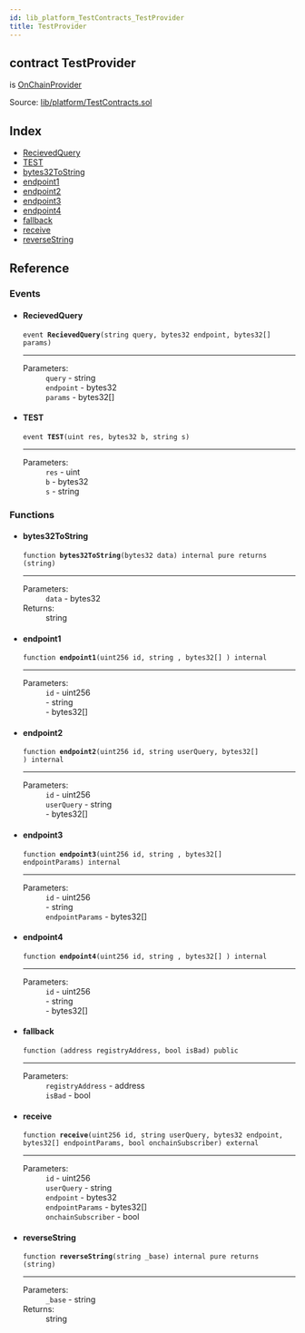 ```yaml
---
id: lib_platform_TestContracts_TestProvider
title: TestProvider
---
```


<div class="contract-doc"><div class="contract"><h2 class="contract-header"><span class="contract-kind">contract</span> TestProvider</h2><p class="base-contracts"><span>is</span> <a href="lib_platform_OnChainProvider.html">OnChainProvider</a></p><div class="source">Source: <a href="git+https://github.com/zapproject/ZapContracts/blob/v0.0.1/contracts/lib/platform/TestContracts.sol" target="_blank">lib/platform/TestContracts.sol</a></div></div><div class="index"><h2>Index</h2><ul><li><a href="lib_platform_TestContracts_TestProvider.html#RecievedQuery">RecievedQuery</a></li><li><a href="lib_platform_TestContracts_TestProvider.html#TEST">TEST</a></li><li><a href="lib_platform_TestContracts_TestProvider.html#bytes32ToString">bytes32ToString</a></li><li><a href="lib_platform_TestContracts_TestProvider.html#endpoint1">endpoint1</a></li><li><a href="lib_platform_TestContracts_TestProvider.html#endpoint2">endpoint2</a></li><li><a href="lib_platform_TestContracts_TestProvider.html#endpoint3">endpoint3</a></li><li><a href="lib_platform_TestContracts_TestProvider.html#endpoint4">endpoint4</a></li><li><a href="lib_platform_TestContracts_TestProvider.html#">fallback</a></li><li><a href="lib_platform_TestContracts_TestProvider.html#receive">receive</a></li><li><a href="lib_platform_TestContracts_TestProvider.html#reverseString">reverseString</a></li></ul></div><div class="reference"><h2>Reference</h2><div class="events"><h3>Events</h3><ul><li><div class="item event"><span id="RecievedQuery" class="anchor-marker"></span><h4 class="name">RecievedQuery</h4><div class="body"><code class="signature">event <strong>RecievedQuery</strong><span>(string query, bytes32 endpoint, bytes32[] params) </span></code><hr/><dl><dt><span class="label-parameters">Parameters:</span></dt><dd><div><code>query</code> - string</div><div><code>endpoint</code> - bytes32</div><div><code>params</code> - bytes32[]</div></dd></dl></div></div></li><li><div class="item event"><span id="TEST" class="anchor-marker"></span><h4 class="name">TEST</h4><div class="body"><code class="signature">event <strong>TEST</strong><span>(uint res, bytes32 b, string s) </span></code><hr/><dl><dt><span class="label-parameters">Parameters:</span></dt><dd><div><code>res</code> - uint</div><div><code>b</code> - bytes32</div><div><code>s</code> - string</div></dd></dl></div></div></li></ul></div><div class="functions"><h3>Functions</h3><ul><li><div class="item function"><span id="bytes32ToString" class="anchor-marker"></span><h4 class="name">bytes32ToString</h4><div class="body"><code class="signature">function <strong>bytes32ToString</strong><span>(bytes32 data) </span><span>internal </span><span>pure </span><span>returns  (string) </span></code><hr/><dl><dt><span class="label-parameters">Parameters:</span></dt><dd><div><code>data</code> - bytes32</div></dd><dt><span class="label-return">Returns:</span></dt><dd>string</dd></dl></div></div></li><li><div class="item function"><span id="endpoint1" class="anchor-marker"></span><h4 class="name">endpoint1</h4><div class="body"><code class="signature">function <strong>endpoint1</strong><span>(uint256 id, string , bytes32[] ) </span><span>internal </span></code><hr/><dl><dt><span class="label-parameters">Parameters:</span></dt><dd><div><code>id</code> - uint256</div><div><code></code> - string</div><div><code></code> - bytes32[]</div></dd></dl></div></div></li><li><div class="item function"><span id="endpoint2" class="anchor-marker"></span><h4 class="name">endpoint2</h4><div class="body"><code class="signature">function <strong>endpoint2</strong><span>(uint256 id, string userQuery, bytes32[] ) </span><span>internal </span></code><hr/><dl><dt><span class="label-parameters">Parameters:</span></dt><dd><div><code>id</code> - uint256</div><div><code>userQuery</code> - string</div><div><code></code> - bytes32[]</div></dd></dl></div></div></li><li><div class="item function"><span id="endpoint3" class="anchor-marker"></span><h4 class="name">endpoint3</h4><div class="body"><code class="signature">function <strong>endpoint3</strong><span>(uint256 id, string , bytes32[] endpointParams) </span><span>internal </span></code><hr/><dl><dt><span class="label-parameters">Parameters:</span></dt><dd><div><code>id</code> - uint256</div><div><code></code> - string</div><div><code>endpointParams</code> - bytes32[]</div></dd></dl></div></div></li><li><div class="item function"><span id="endpoint4" class="anchor-marker"></span><h4 class="name">endpoint4</h4><div class="body"><code class="signature">function <strong>endpoint4</strong><span>(uint256 id, string , bytes32[] ) </span><span>internal </span></code><hr/><dl><dt><span class="label-parameters">Parameters:</span></dt><dd><div><code>id</code> - uint256</div><div><code></code> - string</div><div><code></code> - bytes32[]</div></dd></dl></div></div></li><li><div class="item function"><span id="fallback" class="anchor-marker"></span><h4 class="name">fallback</h4><div class="body"><code class="signature">function <strong></strong><span>(address registryAddress, bool isBad) </span><span>public </span></code><hr/><dl><dt><span class="label-parameters">Parameters:</span></dt><dd><div><code>registryAddress</code> - address</div><div><code>isBad</code> - bool</div></dd></dl></div></div></li><li><div class="item function"><span id="receive" class="anchor-marker"></span><h4 class="name">receive</h4><div class="body"><code class="signature">function <strong>receive</strong><span>(uint256 id, string userQuery, bytes32 endpoint, bytes32[] endpointParams, bool onchainSubscriber) </span><span>external </span></code><hr/><dl><dt><span class="label-parameters">Parameters:</span></dt><dd><div><code>id</code> - uint256</div><div><code>userQuery</code> - string</div><div><code>endpoint</code> - bytes32</div><div><code>endpointParams</code> - bytes32[]</div><div><code>onchainSubscriber</code> - bool</div></dd></dl></div></div></li><li><div class="item function"><span id="reverseString" class="anchor-marker"></span><h4 class="name">reverseString</h4><div class="body"><code class="signature">function <strong>reverseString</strong><span>(string _base) </span><span>internal </span><span>pure </span><span>returns  (string) </span></code><hr/><dl><dt><span class="label-parameters">Parameters:</span></dt><dd><div><code>_base</code> - string</div></dd><dt><span class="label-return">Returns:</span></dt><dd>string</dd></dl></div></div></li></ul></div></div></div>
